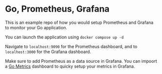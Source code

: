 # Go, Prometheus, Grafana

This is an example repo of how you would setup Prometheus and Grafana to monitor your Go application.

You can launch the application using `docker compose up -d`

Navigate to `localhost:9090` for the Prometheus dashboard, and to `localhost:3000` for the Grafana dashboard.

Make sure to add Prometheus as a data source in Grafana. You can impoort a [Go Metrics](https://grafana.com/grafana/dashboards/10826-go-metrics/)
dashboard to quicky setup your metrics in Grafana.
